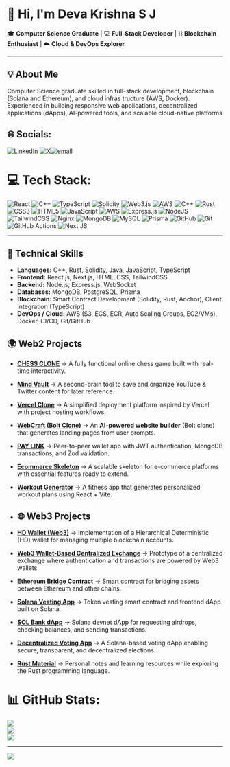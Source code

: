# 👋 Hi, I'm Deva Krishna S J  

🎓 **Computer Science Graduate** | 💻 **Full-Stack Developer** | ⛓️ **Blockchain Enthusiast** | ☁️ **Cloud & DevOps Explorer**

---

## 💡 About Me  

Computer Science graduate skilled in full-stack development, blockchain (Solana and Ethereum), and cloud infras
tructure (AWS, Docker). Experienced in building responsive web applications, decentralized applications (dApps),
 AI-powered tools, and scalable cloud-native platforms


## 🌐 Socials:
[![LinkedIn](https://img.shields.io/badge/LinkedIn-%230077B5.svg?logo=linkedin&logoColor=white)](https://linkedin.com/in/https://www.linkedin.com/in/deva-krishna-s-j-5a2508277/) [![X](https://img.shields.io/badge/X-black.svg?logo=X&logoColor=white)](https://x.com/https://x.com/SDeva31156)[![email](https://img.shields.io/badge/Email-D14836?logo=gmail&logoColor=white)](mailto:devakrishnasj@gmail.com) 

# 💻 Tech Stack:
![React](https://img.shields.io/badge/react-%2320232a.svg?style=for-the-badge&logo=react&logoColor=%2361DAFB) ![C++](https://img.shields.io/badge/c++-%2300599C.svg?style=for-the-badge&logo=c%2B%2B&logoColor=white) ![TypeScript](https://img.shields.io/badge/typescript-%23007ACC.svg?style=for-the-badge&logo=typescript&logoColor=white) ![Solidity](https://img.shields.io/badge/Solidity-%23363636.svg?style=for-the-badge&logo=solidity&logoColor=white) ![Web3.js](https://img.shields.io/badge/web3.js-F16822?style=for-the-badge&logo=web3.js&logoColor=white) ![AWS](https://img.shields.io/badge/AWS-%23FF9900.svg?style=for-the-badge&logo=amazon-aws&logoColor=white) ![C++](https://img.shields.io/badge/c++-%2300599C.svg?style=for-the-badge&logo=c%2B%2B&logoColor=white) ![Rust](https://img.shields.io/badge/rust-%23000000.svg?style=for-the-badge&logo=rust&logoColor=white) ![CSS3](https://img.shields.io/badge/css3-%231572B6.svg?style=for-the-badge&logo=css3&logoColor=white) ![HTML5](https://img.shields.io/badge/html5-%23E34F26.svg?style=for-the-badge&logo=html5&logoColor=white) ![JavaScript](https://img.shields.io/badge/javascript-%23323330.svg?style=for-the-badge&logo=javascript&logoColor=%23F7DF1E) ![AWS](https://img.shields.io/badge/AWS-%23FF9900.svg?style=for-the-badge&logo=amazon-aws&logoColor=white) ![Express.js](https://img.shields.io/badge/express.js-%23404d59.svg?style=for-the-badge&logo=express&logoColor=%2361DAFB) ![NodeJS](https://img.shields.io/badge/node.js-6DA55F?style=for-the-badge&logo=node.js&logoColor=white) ![TailwindCSS](https://img.shields.io/badge/tailwindcss-%2338B2AC.svg?style=for-the-badge&logo=tailwind-css&logoColor=white) ![Nginx](https://img.shields.io/badge/nginx-%23009639.svg?style=for-the-badge&logo=nginx&logoColor=white) ![MongoDB](https://img.shields.io/badge/MongoDB-%234ea94b.svg?style=for-the-badge&logo=mongodb&logoColor=white) ![MySQL](https://img.shields.io/badge/mysql-4479A1.svg?style=for-the-badge&logo=mysql&logoColor=white) ![Prisma](https://img.shields.io/badge/Prisma-3982CE?style=for-the-badge&logo=Prisma&logoColor=white) ![GitHub](https://img.shields.io/badge/github-%23121011.svg?style=for-the-badge&logo=github&logoColor=white) ![Git](https://img.shields.io/badge/git-%23F05033.svg?style=for-the-badge&logo=git&logoColor=white) ![GitHub Actions](https://img.shields.io/badge/github%20actions-%232671E5.svg?style=for-the-badge&logo=githubactions&logoColor=white) ![Next JS](https://img.shields.io/badge/Next-black?style=for-the-badge&logo=next.js&logoColor=white)

---

## 🔧 Technical Skills  

- **Languages:** C++, Rust, Solidity, Java, JavaScript, TypeScript  
- **Frontend:** React.js, Next.js, HTML, CSS, TailwindCSS  
- **Backend:** Node.js, Express.js, WebSocket  
- **Databases:** MongoDB, PostgreSQL, Prisma  
- **Blockchain:** Smart Contract Development (Solidity, Rust, Anchor), Client Integration (TypeScript)  
- **DevOps / Cloud:** AWS (S3, ECS, ECR, Auto Scaling Groups, EC2/VMs), Docker, CI/CD, Git/GitHub

## 🌍 Web2 Projects  

- [**CHESS CLONE**](https://github.com/Deva-2002/CHESS-CLONE) → A fully functional online chess game built with real-time interactivity.  
- [**Mind Vault**](https://github.com/Deva-2002/Mind-Vault) → A second-brain tool to save and organize YouTube & Twitter content for later reference.  
- [**Vercel Clone**](https://github.com/Deva-2002/VERCEL-CLONE) → A simplified deployment platform inspired by Vercel with project hosting workflows.  
- [**WebCraft (Bolt Clone)**](https://github.com/Deva-2002/WebCraft_Website_Builder) → An **AI-powered website builder** (Bolt clone) that generates landing pages from user prompts.  
- [**PAY LINK**](https://github.com/Deva-2002/PAY-LINK) → Peer-to-peer wallet app with JWT authentication, MongoDB transactions, and Zod validation.  
- [**Ecommerce Skeleton**](https://github.com/Deva-2002/Ecommerce-skeleton) → A scalable skeleton for e-commerce platforms with essential features ready to extend.  
- [**Workout Generator**](https://github.com/Deva-2002/WORKOUT-GENERATOR-HTML-CSS-JS-REACT-VITE) → A fitness app that generates personalized workout plans using React + Vite.  


- ## 🌐 Web3 Projects  

- [**HD Wallet (Web3)**](https://github.com/Deva-2002/hd-wallet-web3) → Implementation of a Hierarchical Deterministic (HD) wallet for managing multiple blockchain accounts.  
- [**Web3 Wallet-Based Centralized Exchange**](https://github.com/Deva-2002/Web3-wallet-based-Centralized-Exchange) → Prototype of a centralized exchange where authentication and transactions are powered by Web3 wallets.  
- [**Ethereum Bridge Contract**](https://github.com/Deva-2002/Eth-Bridge-Contract) → Smart contract for bridging assets between Ethereum and other chains.  
- [**Solana Vesting App**](https://github.com/Deva-2002/vesting_app_solana) → Token vesting smart contract and frontend dApp built on Solana.  
- [**SOL Bank dApp**](https://github.com/Deva-2002/SOL_BANK-Dapp) → Solana devnet dApp for requesting airdrops, checking balances, and sending transactions.
-  [**Decentralized Voting App**](https://github.com/Deva-2002/decentralized-voting-app) → A Solana-based voting dApp enabling secure, transparent, and decentralized elections.  
- [**Rust Material**](https://github.com/Deva-2002/rust-material) → Personal notes and learning resources while exploring the Rust programming language.  

  
# 📊 GitHub Stats:
![](https://github-readme-stats.vercel.app/api?username=Deva-2002&theme=dark&hide_border=false&include_all_commits=true&count_private=false)<br/>
![](https://nirzak-streak-stats.vercel.app/?user=Deva-2002&theme=dark&hide_border=false)<br/>
![](https://github-readme-stats.vercel.app/api/top-langs/?username=Deva-2002&theme=dark&hide_border=false&include_all_commits=true&count_private=false&layout=compact)


---
[![](https://visitcount.itsvg.in/api?id=Deva-2002&icon=0&color=0)](https://visitcount.itsvg.in)

<!-- Proudly created with GPRM ( https://gprm.itsvg.in ) -->
